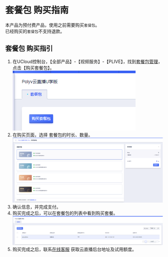 # 套餐包 购买指南
本产品为预付费产品，使用之前需要购买`套餐包`。   
已经购买的`套餐包`不支持退款。    

## 套餐包 购买指引
1. 在UCloud控制台，【全部产品】-【视频服务】-【PLIVE】，找到[套餐包管理](https://console.ucloud.cn/PLIVE/shop)，点击【购买套餐包】。    
![](/images/PrepayGuide-0.png)
2. 在购买页面，选择 套餐包的时长、数量。    
![](/images/PrepayGuide-1.png)
3. 确认信息，并完成支付。    
4. 购买完成之后，可以在套餐包的列表中看到购买套餐。
![](/images/PrepayGuide-2.png)
5. 购买完成之后，联系[在线客服](https://spt.ucloud.cn/) 获取云直播后台地址及试用额度。
